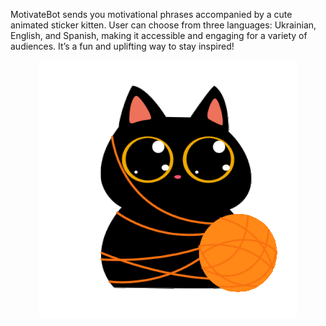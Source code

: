 MotivateBot sends you motivational phrases accompanied by a cute animated sticker kitten. 
 User can choose from three languages: Ukrainian, English, and Spanish, making it accessible and engaging for a variety of audiences.  It’s a fun and uplifting way to stay inspired!

<p align="center">
  <img src="stickers/kitten.gif" alt="Animated kitten Sticker">
</p>